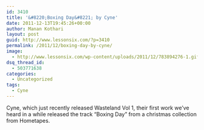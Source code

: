 ```yaml
---
id: 3410
title: '&#8220;Boxing Day&#8221; by Cyne'
date: 2011-12-13T19:45:26+00:00
author: Manan Kothari
layout: post
guid: http://www.lessonsix.com/?p=3410
permalink: /2011/12/boxing-day-by-cyne/
image:
  - http://www.lessonsix.com/wp-content/uploads/2011/12/783894276-1.gif
dsq_thread_id:
  - 503771638
categories:
  - Uncategorized
tags:
  - Cyne
---
```

Cyne, which just recently released Wasteland Vol 1, their first work we&#8217;ve heard in a while released the track &#8220;Boxing Day&#8221; from a christmas collection from Hometapes.